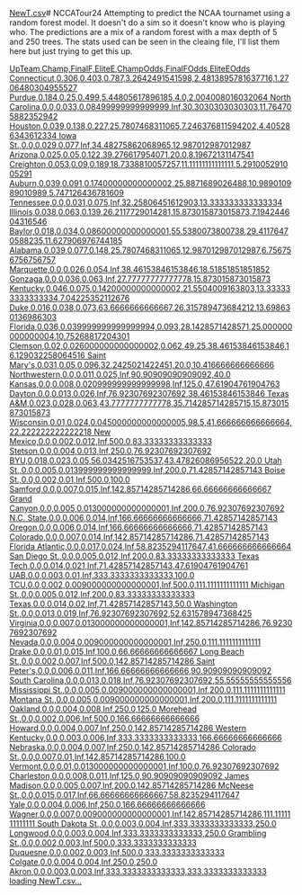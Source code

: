 [NewT.csv](https://github.com/dlshew/NCCATour24/files/14629843/NewT.csv)# NCCATour24
Attempting to predict the NCAA tournamet using a random forest model. It doesn't do a sim so it doesn't know who is playing who. The predictions are a mix of a random forest with a max depth of 5 and 250 trees. The stats used can be seen in the cleaing file, I'll list them here but just trying to get this up.


[UpTeam,Champ,FinalF,EliteE,ChampOdds,FinalFOdds,EliteEOdds
Connecticut,0.306,0.403,0.787,3.2642491541598,2.4813895781637716,1.2706480304955527
Purdue,0.184,0.25,0.499,5.44805617896185,4.0,2.004008016032064
North Carolina,0.0,0.033,0.08499999999999999,Inf,30.3030303030303,11.764705882352942
Houston,0.039,0.138,0.227,25.7807468311065,7.246376811594202,4.405286343612334
Iowa St.,0.0,0.029,0.077,Inf,34.48275862068965,12.987012987012987
Arizona,0.025,0.05,0.122,39.276617954071,20.0,8.19672131147541
Creighton,0.053,0.09,0.189,18.7338810057257,11.11111111111111,5.291005291005291
Auburn,0.039,0.091,0.17400000000000002,25.8871689026488,10.989010989010989,5.747126436781609
Tennessee,0.0,0.031,0.075,Inf,32.25806451612903,13.333333333333334
Illinois,0.038,0.063,0.139,26.2117729014281,15.873015873015873,7.194244604316546
Baylor,0.018,0.034,0.08600000000000001,55.5380073800738,29.41176470588235,11.627906976744185
Alabama,0.039,0.077,0.148,25.7807468311065,12.987012987012987,6.756756756756757
Marquette,0.0,0.026,0.054,Inf,38.46153846153846,18.51851851851852
Gonzaga,0.0,0.036,0.063,Inf,27.77777777777778,15.873015873015873
Kentucky,0.046,0.075,0.14200000000000002,21.5504009163803,13.333333333333334,7.04225352112676
Duke,0.016,0.038,0.073,63.6666666666667,26.315789473684212,13.698630136986303
Florida,0.036,0.039999999999999994,0.093,28.1428571428571,25.000000000000004,10.75268817204301
Clemson,0.02,0.026000000000000002,0.062,49.25,38.46153846153846,16.129032258064516
Saint Mary's,0.031,0.05,0.096,32.2425021422451,20.0,10.416666666666666
Northwestern,0.0,0.011,0.025,Inf,90.90909090909092,40.0
Kansas,0.0,0.008,0.020999999999999998,Inf,125.0,47.61904761904763
Dayton,0.0,0.013,0.026,Inf,76.92307692307692,38.46153846153846
Texas A&M,0.023,0.028,0.063,43.7777777777778,35.714285714285715,15.873015873015873
Wisconsin,0.01,0.024,0.045000000000000005,98.5,41.666666666666664,22.222222222222218
New Mexico,0.0,0.002,0.012,Inf,500.0,83.33333333333333
Stetson,0.0,0.004,0.013,Inf,250.0,76.92307692307692
BYU,0.018,0.023,0.05,56.0342516753537,43.47826086956522,20.0
Utah St.,0.0,0.005,0.013999999999999999,Inf,200.0,71.42857142857143
Boise St.,0.0,0.002,0.01,Inf,500.0,100.0
Samford,0.0,0.007,0.015,Inf,142.85714285714286,66.66666666666667
Grand Canyon,0.0,0.005,0.013000000000000001,Inf,200.0,76.92307692307692
N.C. State,0.0,0.006,0.014,Inf,166.66666666666666,71.42857142857143
Oregon,0.0,0.006,0.014,Inf,166.66666666666666,71.42857142857143
Colorado,0.0,0.007,0.014,Inf,142.85714285714286,71.42857142857143
Florida Atlantic,0.0,0.017,0.024,Inf,58.8235294117647,41.666666666666664
San Diego St.,0.0,0.005,0.012,Inf,200.0,83.33333333333333
Texas Tech,0.0,0.014,0.021,Inf,71.42857142857143,47.61904761904761
UAB,0.0,0.003,0.01,Inf,333.3333333333333,100.0
TCU,0.0,0.002,0.009000000000000001,Inf,500.0,111.1111111111111
Michigan St.,0.0,0.005,0.012,Inf,200.0,83.33333333333333
Texas,0.0,0.014,0.02,Inf,71.42857142857143,50.0
Washington St.,0.0,0.013,0.019,Inf,76.92307692307692,52.631578947368425
Virginia,0.0,0.007,0.013000000000000001,Inf,142.85714285714286,76.92307692307692
Nevada,0.0,0.004,0.009000000000000001,Inf,250.0,111.1111111111111
Drake,0.0,0.01,0.015,Inf,100.0,66.66666666666667
Long Beach St.,0.0,0.002,0.007,Inf,500.0,142.85714285714286
Saint Peter's,0.0,0.006,0.011,Inf,166.66666666666666,90.90909090909092
South Carolina,0.0,0.013,0.018,Inf,76.92307692307692,55.55555555555556
Mississippi St.,0.0,0.005,0.009000000000000001,Inf,200.0,111.1111111111111
Montana St.,0.0,0.005,0.009000000000000001,Inf,200.0,111.1111111111111
Oakland,0.0,0.004,0.008,Inf,250.0,125.0
Morehead St.,0.0,0.002,0.006,Inf,500.0,166.66666666666666
Howard,0.0,0.004,0.007,Inf,250.0,142.85714285714286
Western Kentucky,0.0,0.003,0.006,Inf,333.3333333333333,166.66666666666666
Nebraska,0.0,0.004,0.007,Inf,250.0,142.85714285714286
Colorado St.,0.0,0.007,0.01,Inf,142.85714285714286,100.0
Vermont,0.0,0.01,0.013000000000000001,Inf,100.0,76.92307692307692
Charleston,0.0,0.008,0.011,Inf,125.0,90.90909090909092
James Madison,0.0,0.005,0.007,Inf,200.0,142.85714285714286
McNeese St.,0.0,0.015,0.017,Inf,66.66666666666667,58.8235294117647
Yale,0.0,0.004,0.006,Inf,250.0,166.66666666666666
Wagner,0.0,0.007,0.009000000000000001,Inf,142.85714285714286,111.1111111111111
South Dakota St.,0.0,0.003,0.004,Inf,333.3333333333333,250.0
Longwood,0.0,0.003,0.004,Inf,333.3333333333333,250.0
Grambling St.,0.0,0.002,0.003,Inf,500.0,333.3333333333333
Duquesne,0.0,0.002,0.003,Inf,500.0,333.3333333333333
Colgate,0.0,0.004,0.004,Inf,250.0,250.0
Akron,0.0,0.003,0.003,Inf,333.3333333333333,333.3333333333333
loading NewT.csv…]()
